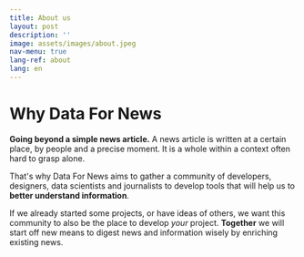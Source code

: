 ```yaml
---
title: About us
layout: post
description: ''
image: assets/images/about.jpeg
nav-menu: true
lang-ref: about
lang: en
---
```


# Why Data For News

**Going beyond a simple news article.** A news article is written at a certain place, by people and a precise moment. It is a whole within a context often hard to grasp alone.

That's why Data For News aims to gather a community of developers, designers, data scientists and journalists to develop tools that will help us to **better understand information**.

If we already started some projects, or have ideas of others, we want this community to also be the place to develop *your* project. **Together** we will start off new means to digest news and information wisely by enriching existing news.
